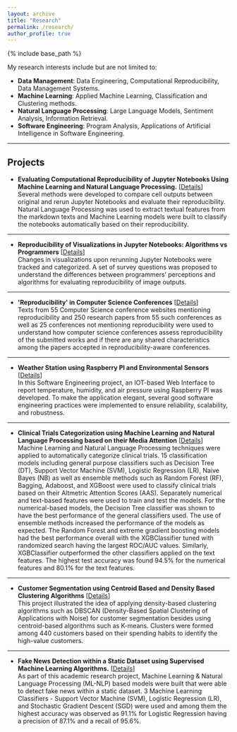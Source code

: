 ```yaml
---
layout: archive
title: "Research"
permalink: /research/
author_profile: true
---
```


{% include base_path %}

My research interests include but are not limited to:
* **Data Management**: Data Engineering, Computational Reproducibility, Data Management Systems.
* **Machine Learning**: Applied Machine Learning, Classification and Clustering methods.
* **Natural Language Processing**: Large Language Models, Sentiment Analysis, Information Retrieval.
* **Software Engineering**: Program Analysis, Applications of Artificial Intelligence in Software Engineering.

-----------

Projects
--------

* **Evaluating Computational Reproducibility of Jupyter Notebooks Using Machine Learning and Natural Language Processing.** [[Details](https://www.proquest.com/docview/3100751446)]  
Several methods were developed to compare cell outputs between original and rerun Jupyter Notebooks and evaluate their reproducibility. Natural Language Processing was used to extract textual features from the markdown texts and Machine Learning models were built to classify the notebooks automatically based on their reproducibility.

------------
* **Reproducibility of Visualizations in Jupyter Notebooks: Algorithms vs Programmers** [[Details](https://drive.google.com/file/d/1fZSJdANcql5apMjr57CopJBUG-dbZvVW/view?usp=sharing)]            
Changes in visualizations upon rerunning Jupyter Notebooks were tracked and categorized. A set of survey questions
was proposed to understand the differences between programmers’ perceptions and algorithms for evaluating reproducibility of image outputs.

--------------
* **'Reproducibility' in Computer Science Conferences** [[Details](https://drive.google.com/file/d/1VJ6nL-MRWqRf4L4tenVuevkFlOg63OzU/view?usp=sharing)]  
Texts from 55 Computer Science conference websites mentioning reproducibility and 250 research papers from 55
such conferences as well as 25 conferences not mentioning reproducibility were used to understand how computer
science conferences assess reproducibility of the submitted works and if there are any shared characteristics among
the papers accepted in reproducibility-aware conferences.

-------------
* **Weather Station using Raspberry PI and Environmental Sensors** [[Details](https://drive.google.com/file/d/1bHSWAc8fWyGAMf0Phi7SA5jb4rbDHEid/view?usp=sharing)]  
In this Software Engineering project, an IOT-based Web Interface to report temperature, humidity, and air pressure using Raspberry PI was developed. To make the application elegant, several good software engineering practices were implemented to ensure reliability, scalability, and robustness.

--------------
* **Clinical Trials Categorization using Machine Learning and Natural Language Processing based on their Media Attention** [[Details](https://drive.google.com/file/d/11aI6B0bhK6Lld2CxDS6OuWx-mVgB1xvc/view?usp=sharing)]    
Machine Learning and Natural Language Processing techniques were applied to automatically categorize clinical trials. 15 classification models including general purpose classifiers such as Decision Tree (DT), Support Vector Machine (SVM), Logistic Regression (LR), Naive Bayes (NB) as well as ensemble methods such as Random Forest (RF), Bagging, Adaboost, and XGBoost were used to classify clinical trials based on their Altmetric Attention Scores (AAS). Separately numerical and text-based features were used to train and test the models. For the numerical-based models, the Decision Tree classifier was shown to have the best performance of the general classifiers used. The use of ensemble methods increased the performance of the models as expected. The Random Forest and extreme gradient boosting models had the best performance overall with the XGBClassifier tuned with randomized search having the largest ROC/AUC values. Similarly, XGBClassifier outperformed the other classifiers applied on the text features. The highest test accuracy was found 94.5% for the numerical features and 80.1% for the text features.

----------------
* **Customer Segmentation using Centroid Based and Density Based Clustering Algorithms** [[Details](https://ieeexplore.ieee.org/document/8275249)]  
This project illustrated the idea of applying density-based clustering algorithms such as DBSCAN (Density-Based Spatial Clustering of Applications with Noise) for customer segmentation besides using centroid-based algorithms such as K-means. Clusters were formed among 440 customers based on their spending habits to identify the high-value customers.

----------------
* **Fake News Detection within a Static Dataset using Supervised Machine Learning Algorithms.** [[Details](https://drive.google.com/file/d/1oB37kZCG0zfEIKg_D_zRgzfonTHlVYEM/view)]  
As part of this academic research project, Machine Learning & Natural Language Processing (ML-NLP) based models were built that were able to detect fake news within a static dataset. 3 Machine Learning Classifiers - Support Vector Machine (SVM), Logistic Regression (LR), and Stochastic Gradient Descent (SGD) were used and among them the highest accuracy was observed as 91.1% for Logistic Regression having a precision of 87.1% and a recall of 95.6%.  
